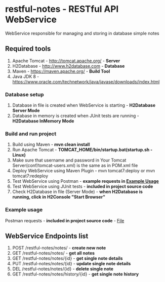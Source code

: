 # restful-notes - RESTful API WebService
WebService responsible for managing and storing in database simple notes

## Required tools
1. Apache Tomcat - http://tomcat.apache.org/ - **Server**
2. H2Database - http://www.h2database.com - **Database**
3. Maven - https://maven.apache.org/ - **Build Tool**
4. Java JDK 8 - https://www.oracle.com/technetwork/java/javase/downloads/index.html

### Database setup
1. Database in file is created when WebService is starting - **H2Database Server Mode**
2. Database in memory is created when JUnit tests are running - **H2Database InMemory Mode**

### Build and run project
1. Build using Maven - **mvn clean install**
2. Run Apache Tomcat - **TOMCAT_HOME/bin/startup.bat(startup.sh - Linux)**
3. Make sure that username and password in Your Tomcat Server(conf/tomcat-users.xml) is the same as in POM.xml file
4. Deploy WebService using Maven Plugin - mvn tomcat7:deploy or mvn tomcat7:redeploy
5. Test WebService using Postman - **example requests in [Example Usage](#example-usage)**
6. Test WebService using JUnit tests - **included in project source code**
7. Check H2Database in file (Server Mode) - **when H2Database is running, click in H2Console "Start Browser"**

### Example usage
Postman requests - **included in project source code** - [File](restful-notes.postman_collection.json)

## WebService Endpoints list
1. POST /restful-notes/notes/ - **create new note**
2. GET /restful-notes/notes/ - **get all notes**
3. GET /restful-notes/notes/{id} - **get single note details**
4. PUT /restful-notes/notes/{id} - **update single note details**
5. DEL /restful-notes/notes/{id} - **delete single note**
6. GET /restful-notes/notes/history/{id} - **get single note history**
